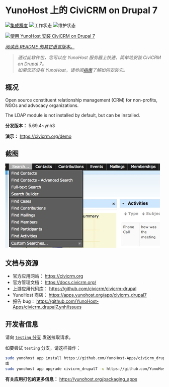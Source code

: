 <!--
注意：此 README 由 <https://github.com/YunoHost/apps/tree/master/tools/readme_generator> 自动生成
请勿手动编辑。
-->

# YunoHost 上的 CiviCRM on Drupal 7

[![集成程度](https://apps.yunohost.org/badge/integration/civicrm_drupal7)](https://ci-apps.yunohost.org/ci/apps/civicrm_drupal7/)
![工作状态](https://apps.yunohost.org/badge/state/civicrm_drupal7)
![维护状态](https://apps.yunohost.org/badge/maintained/civicrm_drupal7)

[![使用 YunoHost 安装 CiviCRM on Drupal 7](https://install-app.yunohost.org/install-with-yunohost.svg)](https://install-app.yunohost.org/?app=civicrm_drupal7)

*[阅读此 README 的其它语言版本。](./ALL_README.md)*

> *通过此软件包，您可以在 YunoHost 服务器上快速、简单地安装 CiviCRM on Drupal 7。*  
> *如果您还没有 YunoHost，请参阅[指南](https://yunohost.org/install)了解如何安装它。*

## 概况

Open source constituent relationship management (CRM) for non-profits, NGOs and advocacy organizations.

The LDAP module is not installed by default, but can be installed.


**分发版本：** 5.69.4~ynh3

**演示：** <https://civicrm.org/demo>

## 截图

![CiviCRM on Drupal 7 的截图](./doc/screenshots/screenshot.png)

## 文档与资源

- 官方应用网站： <https://civicrm.org>
- 官方管理文档： <https://docs.civicrm.org/>
- 上游应用代码库： <https://github.com/civicrm/civicrm-drupal>
- YunoHost 商店： <https://apps.yunohost.org/app/civicrm_drupal7>
- 报告 bug： <https://github.com/YunoHost-Apps/civicrm_drupal7_ynh/issues>

## 开发者信息

请向 [`testing` 分支](https://github.com/YunoHost-Apps/civicrm_drupal7_ynh/tree/testing) 发送拉取请求。

如要尝试 `testing` 分支，请这样操作：

```bash
sudo yunohost app install https://github.com/YunoHost-Apps/civicrm_drupal7_ynh/tree/testing --debug
或
sudo yunohost app upgrade civicrm_drupal7 -u https://github.com/YunoHost-Apps/civicrm_drupal7_ynh/tree/testing --debug
```

**有关应用打包的更多信息：** <https://yunohost.org/packaging_apps>
